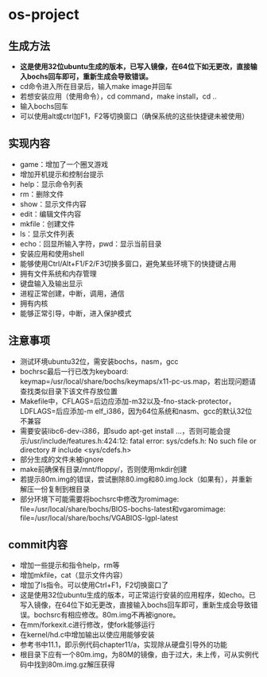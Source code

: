 # os-project  
## 生成方法  
* **这是使用32位ubuntu生成的版本，已写入镜像，在64位下如无更改，直接输入bochs回车即可，重新生成会导致错误。**  
* cd命令进入所在目录后，输入make image并回车  
* 若想安装应用（使用命令），cd command，make install，cd ..  
* 输入bochs回车  
* 可以使用alt或ctrl加F1，F2等切换窗口（确保系统的这些快捷键未被使用）  
## 实现内容  
* game：增加了一个圈叉游戏  
* 增加开机提示和控制台提示  
* help：显示命令列表  
* rm：删除文件  
* show：显示文件内容  
* edit：编辑文件内容  
* mkfile：创建文件  
* ls：显示文件列表  
* echo：回显所输入字符，pwd：显示当前目录  
* 安装应用和使用shell  
* 能够使用Ctrl/Alt+F1/F2/F3切换多窗口，避免某些环境下的快捷键占用  
* 拥有文件系统和内存管理  
* 键盘输入及输出显示  
* 进程正常创建，中断，调用，通信  
* 拥有内核  
* 能够正常引导，中断，进入保护模式  
## 注意事项  
* 测试环境ubuntu32位，需安装bochs，nasm，gcc  
* bochrsc最后一行已改为keyboard: keymap=/usr/local/share/bochs/keymaps/x11-pc-us.map，若出现问题请查找类似目录下该文件存放位置  
* Makefile中，CFLAGS=后边应添加-m32以及-fno-stack-protector，LDFLAGS=后应添加-m elf_i386，因为64位系统和nasm、gcc的默认32位不兼容  
* 需要安装libc6-dev-i386，即sudo apt-get install ...，否则可能会提示/usr/include/features.h:424:12: fatal error: sys/cdefs.h: No such file or directory  #  include <sys/cdefs.h>  
* 部分生成的文件未被ignore  
* make前确保有目录/mnt/floppy/，否则使用mkdir创建  
* 若提示80m.img的错误，尝试删除80.img和80.img.lock（如果有），并重新解压一份复制到根目录  
* 部分环境下可能需要将bochsrc中修改为romimage: file=/usr/local/share/bochs/BIOS-bochs-latest和vgaromimage: file=/usr/local/share/bochs/VGABIOS-lgpl-latest  
## commit内容 
* 增加一些提示和指令help，rm等  
* 增加mkfile，cat（显示文件内容）   
* 增加了ls指令。可以使用Ctrl+F1，F2切换窗口了  
* 这是使用32位ubuntu生成的版本，可正常运行安装的应用程序，如echo。已写入镜像，在64位下如无更改，直接输入bochs回车即可，重新生成会导致错误。bochsrc有相应修改。80m.img不再被ignore。  
* 在mm/forkexit.c进行修改，使fork能够运行  
* 在kernel/hd.c中增加输出以使应用能够安装  
* 参考书中11.1，即示例代码chapter11/a，实现除从硬盘引导外的功能  
* 根目录下应有一个80m.img，为80M的镜像，由于过大，未上传，可从实例代码中找到80m.img.gz解压获得  
